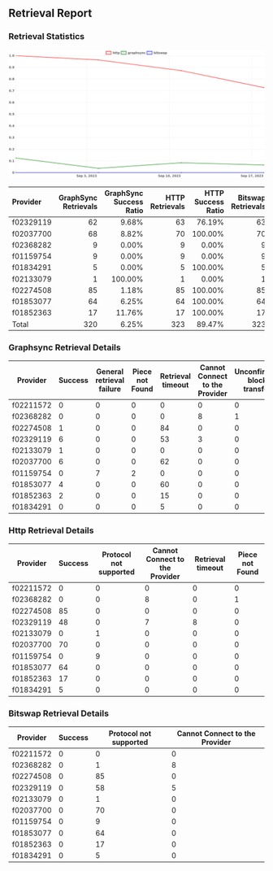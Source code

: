 ## Retrieval Report
### Retrieval Statistics
<img src="https://raw.githubusercontent.com/data-preservation-programs/filplus-checker-assets/main/filecoin-project/filecoin-plus-large-datasets/issues/2151/1695192115602.png"/>

| Provider  | GraphSync Retrievals | GraphSync Success Ratio | HTTP Retrievals | HTTP Success Ratio | Bitswap Retrievals | Bitswap Success Ratio |
| :-------- | -------------------: | ----------------------: | --------------: | -----------------: | -----------------: | --------------------: |
| f02329119 |                   62 |                   9.68% |              63 |             76.19% |                 63 |                 0.00% |
| f02037700 |                   68 |                   8.82% |              70 |            100.00% |                 70 |                 0.00% |
| f02368282 |                    9 |                   0.00% |               9 |              0.00% |                  9 |                 0.00% |
| f01159754 |                    9 |                   0.00% |               9 |              0.00% |                  9 |                 0.00% |
| f01834291 |                    5 |                   0.00% |               5 |            100.00% |                  5 |                 0.00% |
| f02133079 |                    1 |                 100.00% |               1 |              0.00% |                  1 |                 0.00% |
| f02274508 |                   85 |                   1.18% |              85 |            100.00% |                 85 |                 0.00% |
| f01853077 |                   64 |                   6.25% |              64 |            100.00% |                 64 |                 0.00% |
| f01852363 |                   17 |                  11.76% |              17 |            100.00% |                 17 |                 0.00% |
| Total     |                  320 |                   6.25% |             323 |             89.47% |                323 |                 0.00% |

### Graphsync Retrieval Details
| Provider  | Success | General retrieval failure | Piece not Found | Retrieval timeout | Cannot Connect to the Provider | Unconfirmed block transfer |
| --------- | ------- | ------------------------- | --------------- | ----------------- | ------------------------------ | -------------------------- |
| f02211572 | 0       | 0                         | 0               | 0                 | 0                              | 0                          |
| f02368282 | 0       | 0                         | 0               | 0                 | 8                              | 1                          |
| f02274508 | 1       | 0                         | 0               | 84                | 0                              | 0                          |
| f02329119 | 6       | 0                         | 0               | 53                | 3                              | 0                          |
| f02133079 | 1       | 0                         | 0               | 0                 | 0                              | 0                          |
| f02037700 | 6       | 0                         | 0               | 62                | 0                              | 0                          |
| f01159754 | 0       | 7                         | 2               | 0                 | 0                              | 0                          |
| f01853077 | 4       | 0                         | 0               | 60                | 0                              | 0                          |
| f01852363 | 2       | 0                         | 0               | 15                | 0                              | 0                          |
| f01834291 | 0       | 0                         | 0               | 5                 | 0                              | 0                          |

### Http Retrieval Details
| Provider  | Success | Protocol not supported | Cannot Connect to the Provider | Retrieval timeout | Piece not Found |
| --------- | ------- | ---------------------- | ------------------------------ | ----------------- | --------------- |
| f02211572 | 0       | 0                      | 0                              | 0                 | 0               |
| f02368282 | 0       | 0                      | 8                              | 0                 | 1               |
| f02274508 | 85      | 0                      | 0                              | 0                 | 0               |
| f02329119 | 48      | 0                      | 7                              | 8                 | 0               |
| f02133079 | 0       | 1                      | 0                              | 0                 | 0               |
| f02037700 | 70      | 0                      | 0                              | 0                 | 0               |
| f01159754 | 0       | 9                      | 0                              | 0                 | 0               |
| f01853077 | 64      | 0                      | 0                              | 0                 | 0               |
| f01852363 | 17      | 0                      | 0                              | 0                 | 0               |
| f01834291 | 5       | 0                      | 0                              | 0                 | 0               |

### Bitswap Retrieval Details
| Provider  | Success | Protocol not supported | Cannot Connect to the Provider |
| --------- | ------- | ---------------------- | ------------------------------ |
| f02211572 | 0       | 0                      | 0                              |
| f02368282 | 0       | 1                      | 8                              |
| f02274508 | 0       | 85                     | 0                              |
| f02329119 | 0       | 58                     | 5                              |
| f02133079 | 0       | 1                      | 0                              |
| f02037700 | 0       | 70                     | 0                              |
| f01159754 | 0       | 9                      | 0                              |
| f01853077 | 0       | 64                     | 0                              |
| f01852363 | 0       | 17                     | 0                              |
| f01834291 | 0       | 5                      | 0                              |
